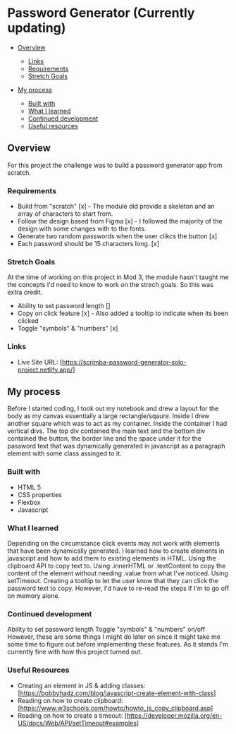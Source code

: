 # Password Generator (Currently updating)

- [Overview](#overview)

  - [Links](#links)
  - [Requirements](#requirements)
  - [Stretch Goals](#stretch-goals)

- [My process](#my-process)
  - [Built with](#built-with)
  - [What I learned](#what-i-learned)
  - [Continued development](#continued-development)
  - [Useful resources](#useful-resources)

## Overview

For this project the challenge was to build a password generator app from scratch.

### Requirements

- Build from "scratch" [x] - The module did provide a skeleton and an array of characters to start from.
- Follow the design based from Figma [x] - I followed the majority of the design with some changes with to the fonts.
- Generate two random passwords when the user clikcs the button [x]
- Each password should be 15 characters long. [x]

### Stretch Goals

At the time of working on this project in Mod 3, the module hasn't taught me the concepts I'd need to know to work on the strech goals. So this was extra credit.

- Ability to set password length []
- Copy on click feature [x] - Also added a tooltip to indicate when its been clicked
- Toggle "symbols" & "numbers" [x]

### Links

- Live Site URL: [https://scrimba-password-generator-solo-project.netlify.app/]

## My process

Before I started coding, I took out my notebook and drew a layout for the body as my canvas essentially a large rectangle/sqaure.
Inside I drew another square which was to act as my container. Inside the container I had vertical divs. The top div contained the main text and the bottom div contained the button, the border line and the space under it for the password text that was dynamically generated in javascript as a paragraph element with some class assinged to it.

### Built with

- HTML 5
- CSS properties
- Flexbox
- Javascript

### What I learned

Depending on the circumstance click events may not work with elements that have been dynamically generated.
I learned how to create elements in javascript and how to add them
to existing elements in HTML.
Using the clipboard API to copy text to.
Using .innerHTML or .textContent to copy the content of the element without needing .value from what I've noticed.
Using setTimeout.
Creating a tooltip to let the user know that they can click the password text to copy. However, I'd have to re-read the steps if I'm to go off on memory alone.

### Continued development

Ability to set password length
Toggle "symbols" & "numbers" on/off
However, these are some things I might do later on since it might take me some time to figure out before implementing these features. As it stands I'm currently fine with how this project turned out.

### Useful Resources

- Creating an element in JS & adding classes: [https://bobbyhadz.com/blog/javascript-create-element-with-class]
- Reading on how to create clipboard: [https://www.w3schools.com/howto/howto_js_copy_clipboard.asp]
- Reading on how to create a timeout: [https://developer.mozilla.org/en-US/docs/Web/API/setTimeout#examples]
